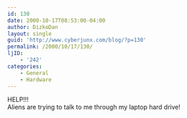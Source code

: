 ```yaml
---
id: 130
date: 2000-10-17T08:53:00-04:00
author: DizkoDan
layout: single
guid: 'http://www.cyberjunx.com/blog/?p=130'
permalink: /2000/10/17/130/
ljID:
    - '242'
categories:
    - General
    - Hardware
---
```


HELP!!!  
Aliens are trying to talk to me through my laptop hard drive!
